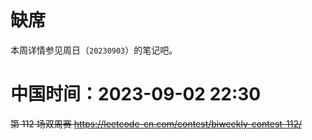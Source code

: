 
# 缺席

本周详情参见周日（`20230903`）的笔记吧。

# 中国时间：2023-09-02 22:30

~~第 112 场双周赛 https://leetcode-cn.com/contest/biweekly-contest-112/~~

